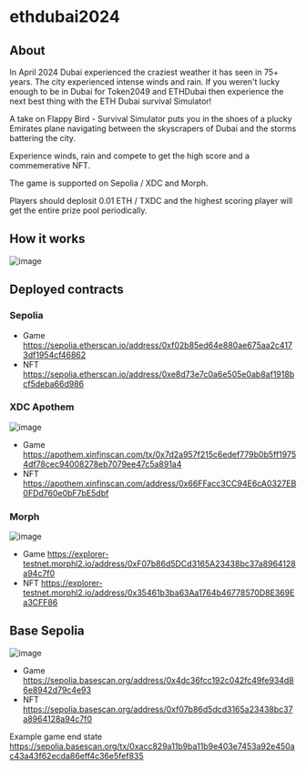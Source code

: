 # ethdubai2024

## About

In April 2024 Dubai experienced the craziest weather it has seen in 75+ years. The city experienced intense winds and rain. If you weren't lucky enough to be in Dubai for Token2049 and ETHDubai then experience the next best thing with the ETH Dubai survival Simulator!

A take on Flappy Bird - Survival Simulator puts you in the shoes of a plucky Emirates plane navigating between the skyscrapers of Dubai and the storms battering the city.

Experience winds, rain and compete to get the high score and a commemerative NFT.

The game is supported on Sepolia / XDC and Morph.

Players should deplosit 0.01 ETH / TXDC and the highest scoring player will get the entire prize pool periodically.

## How it works

![image](https://github.com/konradstrachan/ethdubai2024/assets/21056525/95fdea07-1139-479a-a772-ba77c20128d3)


## Deployed contracts

###  Sepolia
* Game https://sepolia.etherscan.io/address/0xf02b85ed64e880ae675aa2c4173df1954cf46862
* NFT https://sepolia.etherscan.io/address/0xe8d73e7c0a6e505e0ab8af1918bcf5deba66d986

### XDC Apothem 

![image](https://github.com/konradstrachan/ethdubai2024/assets/21056525/b838d1d1-96f1-4f26-964a-b9e64a4c0629)

* Game https://apothem.xinfinscan.com/tx/0x7d2a957f215c6edef779b0b5ff19754df78cec94008278eb7079ee47c5a891a4
* NFT https://apothem.xinfinscan.com/address/0x66FFacc3CC94E6cA0327EB0FDd760e0bF7bE5dbf

### Morph

![image](https://github.com/konradstrachan/ethdubai2024/assets/21056525/8de08161-6bc6-49ea-8e37-b54c1aba9f1e)

* Game https://explorer-testnet.morphl2.io/address/0xF07b86d5DCd3165A23438bc37a8964128a94c7f0
* NFT https://explorer-testnet.morphl2.io/address/0x35461b3ba63Aa1764b46778570D8E369Ea3CFF86

## Base Sepolia

![image](https://github.com/konradstrachan/ethdubai2024/assets/21056525/f36112bb-387b-4617-9d43-05bd80ecf059)

* Game https://sepolia.basescan.org/address/0x4dc36fcc192c042fc49fe934d86e8942d79c4e93
* NFT https://sepolia.basescan.org/address/0xf07b86d5dcd3165a23438bc37a8964128a94c7f0

Example game end state https://sepolia.basescan.org/tx/0xacc829a11b9ba11b9e403e7453a92e450ac43a43f62ecda86eff4c36e5fef835
